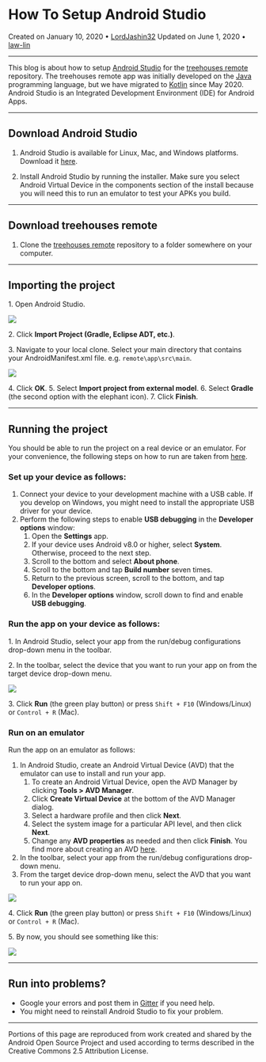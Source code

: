 # How To Setup Android Studio 

Created on January 10, 2020 • [LordJashin32](https://github.com/LordJashin32)
Updated on June 1, 2020 • [law-lin](https://github.com/law-lin)

---

This blog is about how to setup [Android Studio](https://en.wikipedia.org/wiki/Android_Studio) for the [treehouses remote](https://github.com/treehouses/remote) repository.
The treehouses remote app was initially developed on the [Java](https://en.wikipedia.org/wiki/Java_%28programming_language%29) programming language, but we have migrated to [Kotlin](https://en.wikipedia.org/wiki/Kotlin_%28programming_language%29) since May 2020. Android Studio is an Integrated Development Environment (IDE) for Android Apps. 

---

## Download Android Studio

1. Android Studio is available for Linux, Mac, and Windows platforms. Download it [here](https://developer.android.com/studio).

1. Install Android Studio by running the installer. Make sure you select Android Virtual Device in the components section of the install because you will need this to run an emulator to test your APKs you build.

---

## Download treehouses remote 

1. Clone the [treehouses remote](https://github.com/treehouses/remote) repository to a folder somewhere on your computer.

---

## Importing the project

1\. Open Android Studio.
 
![](./images/20200105-android-studio.png)

2\. Click **Import Project (Gradle, Eclipse ADT, etc.)**.

3\. Navigate to your local clone. Select your main directory that contains your AndroidManifest.xml file. e.g. `remote\app\src\main`.
 
![](./images/20200105-import-project.png)
 
4\. Click **OK**.
5\. Select **Import project from external model**.
6\. Select **Gradle** (the second option with the elephant icon).
7\. Click **Finish**.
 
---

## Running the project

You should be able to run the project on a real device or an emulator. For your convenience, the following steps on how to run are taken from [here](https://developer.android.com/training/basics/firstapp/running-app).

### Set up your device as follows:
1. Connect your device to your development machine with a USB cable. If you develop on Windows, you might need to install the appropriate USB driver for your device.
1. Perform the following steps to enable **USB debugging** in the **Developer options** window:
    1. Open the **Settings** app.
    1. If your device uses Android v8.0 or higher, select **System**. Otherwise, proceed to the next step.
    1. Scroll to the bottom and select **About phone**.
    1. Scroll to the bottom and tap **Build number** seven times.
    1. Return to the previous screen, scroll to the bottom, and tap **Developer options**.
    1. In the **Developer options** window, scroll down to find and enable **USB debugging**.
 
### Run the app on your device as follows:
1\. In Android Studio, select your app from the run/debug configurations drop-down menu in the toolbar.

2\. In the toolbar, select the device that you want to run your app on from the target device drop-down menu.

![](./images/20200601-device-dropdown.png)

3\. Click **Run** \(the green play button\) or press `Shift + F10` \(Windows/Linux\) or `Control + R` \(Mac\).
 
### Run on an emulator

Run the app on an emulator as follows:

1. In Android Studio, create an Android Virtual Device (AVD) that the emulator can use to install and run your app.
    1. To create an Android Virtual Device, open the AVD Manager by clicking **Tools > AVD Manager**.
    1. Click **Create Virtual Device** at the bottom of the AVD Manager dialog.
    1. Select a hardware profile and then click **Next**.
    1. Select the system image for a particular API level, and then click **Next**.
    1. Change any **AVD properties** as needed and then click **Finish**. You find more about creating an AVD [here](https://developer.android.com/studio/run/managing-avds#createavd). 
1. In the toolbar, select your app from the run/debug configurations drop-down menu.
1. From the target device drop-down menu, select the AVD that you want to run your app on.

![](./images/20200601-device-dropdown.png)

4\. Click **Run** \(the green play button\) or press `Shift + F10` \(Windows/Linux\) or `Control + R` \(Mac\).   

5\. By now, you should see something like this:

![](./images/20200105-run-apk.png)

---

## Run into problems?

 * Google your errors and post them in [Gitter](https://treehouses.io/#!pages/chat.md) if you need help.
 * You might need to reinstall Android Studio to fix your problem.

---

Portions of this page are reproduced from work created and shared by the Android Open Source Project and used according to terms described in the Creative Commons 2.5 Attribution License.